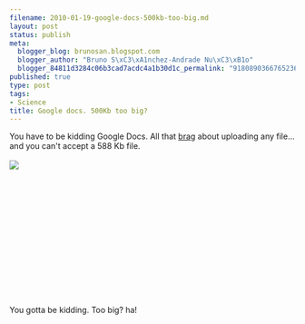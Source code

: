 ```yaml
--- 
filename: 2010-01-19-google-docs-500kb-too-big.md
layout: post
status: publish
meta: 
  blogger_blog: brunosan.blogspot.com
  blogger_author: "Bruno S\xC3\xA1nchez-Andrade Nu\xC3\xB1o"
  blogger_84811d3284c06b3cad7acdc4a1b30d1c_permalink: "9180890366765236556"
published: true
type: post
tags: 
- Science
title: Google docs. 500Kb too big?
---
```

You have to be kidding Google Docs. All that <a href="http://news.google.com/news?sourceid=chrome&amp;q=google+docs+upload+any+file&amp;um=1&amp;ie=UTF-8&amp;hl=en&amp;ei=T8dVS7XPJIOVtged_6StDA&amp;sa=X&amp;oi=news_group&amp;ct=title&amp;resnum=1&amp;ved=0CBEQsQQwAA">brag</a> about uploading any file... and you can't accept a 588 Kb file.<br /><br /><a href="http://nasonurb.files.wordpress.com/2010/01/picture11.png" style="clear:left;float:left;margin-bottom:1em;margin-right:1em;"><img border="0" src="http://nasonurb.files.wordpress.com/2010/01/picture11.png?w=300" /></a><br /><br /><br /><br /><br /><br /><br /><br /><br /><br /><br /><br /><br /><br /><br />You gotta be kidding. Too big? ha!

